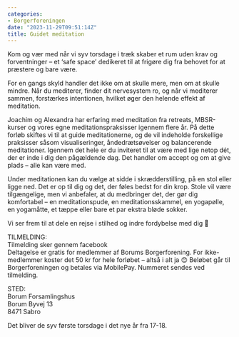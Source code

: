 ```yaml
---
categories:
- Borgerforeningen
date: "2023-11-29T09:51:14Z"
title: Guidet meditation
---
```


Kom og vær med når vi syv torsdage i træk skaber et rum uden krav og forventninger – et ‘safe space’ dedikeret til at frigøre dig fra behovet for at præstere og bare være.

For en gangs skyld handler det ikke om at skulle mere, men om at skulle mindre. Når du mediterer, finder dit nervesystem ro, og når vi mediterer sammen, forstærkes intentionen, hvilket øger den helende effekt af meditation.

Joachim og Alexandra har erfaring med meditation fra retreats, MBSR-kurser og vores egne meditationspraksisser igennem flere år. På dette forløb skiftes vi til at guide meditationerne, og de vil indeholde forskellige praksisser såsom visualiseringer, åndedrætsøvelser og balancerende meditationer. Igennem det hele er du inviteret til at være med lige netop dét, der er inde i dig den pågældende dag. Det handler om accept og om at give plads – alle kan være med.

Under meditationen kan du vælge at sidde i skrædderstilling, på en stol eller ligge ned. Det er op til dig og det, der føles bedst for din krop. Stole vil være tilgængelige, men vi anbefaler, at du medbringer det, der gør dig komfortabel – en meditationspude, en meditationsskammel, en yogapølle, en yogamåtte, et tæppe eller bare et par ekstra bløde sokker.

Vi ser frem til at dele en rejse i stilhed og indre fordybelse med dig 💜

TILMELDING:  
Tilmelding sker gennem facebook  
Deltagelse er gratis for medlemmer af Borums Borgerforening. For ikke-medlemmer koster det 50 kr for hele forløbet – altså i alt ja 😊 Beløbet går til Borgerforeningen og betales via MobilePay. Nummeret sendes ved tilmelding.

STED:  
Borum Forsamlingshus  
Borum Byvej 13  
8471 Sabro

Det bliver de syv første torsdage i det nye år fra 17-18.
